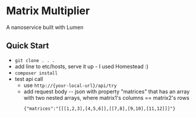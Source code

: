 # Matrix Multiplier
A nanoservice built with Lumen

## Quick Start
- `git clone . . .`
- add line to etc/hosts, serve it up - I used Homestead :)
- `composer install`
- test api call
    - use `http://{your-local-url}/api/try`
    - add request body -- json with property "matrices" that has an array with two nested arrays, where matrix1's columns == matrix2's rows
      ```
      {"matrices":"[[[1,2,3],[4,5,6]],[[7,8],[9,10],[11,12]]]"}

